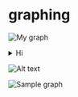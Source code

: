 # graphing

![My graph](https://g.gravizo.com/source/svg/custom_mark1?https%3A%2F%2Fraw.githubusercontent.com%2Fyoomlam%2Fgraphing%2Fmaster%2FREADME.md)
<details> 
<summary>Hi</summary>
custom_mark1
  digraph G {
    size ="4,4";
    main [shape=box];
    main -> parse [weight=8];
  }
custom_mark1
</details>

![Alt text](https://g.gravizo.com/svg?digraph%20G%20%7B%0A%20%20%20%20size%20%3D%224%2C4%22%3B%0A%20%20%20%20main%20%5Bshape%3Dbox%5D%3B%0A%20%20%20%20main%20-%3E%20parse%20%5Bweight%3D8%5D%3B%0A%20%20%7D)

![Sample graph](https://g.gravizo.com/source/svg/custom_mark10?https%3A%2F%2Fraw.githubusercontent.com%2FTLmaK0%2Fgravizo%2Fmaster%2FREADME.md)

